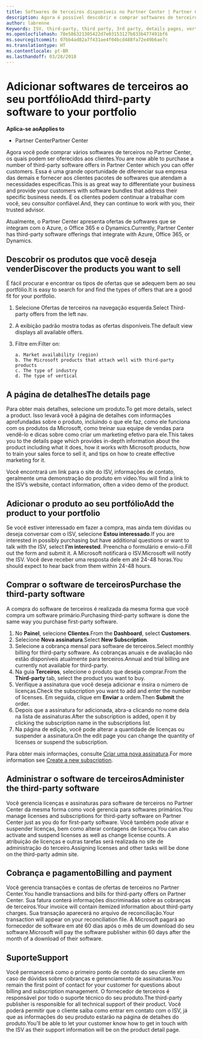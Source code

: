 ```yaml
---
title: Softwares de terceiros disponíveis no Partner Center | Partner Center
description: Agora é possível descobrir e comprar softwares de terceiros para adicionar ao portfólio que você oferece aos clientes.
author: labrenne
Keywords: ISV, third-party, third party, 3rd party, details pages, vertical software, software publisher
ms.openlocfilehash: 78e586321305422d7e03153127b833b477491bf6
ms.sourcegitcommit: 07bb4ad82a7f431ae4f04bcd488fa72e49b6ae7c
ms.translationtype: HT
ms.contentlocale: pt-BR
ms.lasthandoff: 03/28/2018
---
```

# <a name="add-third-party-software-to-your-portfolio"></a><span data-ttu-id="aabcd-103">Adicionar softwares de terceiros ao seu portfólio</span><span class="sxs-lookup"><span data-stu-id="aabcd-103">Add third-party software to your portfolio</span></span>

**<span data-ttu-id="aabcd-104">Aplica-se ao</span><span class="sxs-lookup"><span data-stu-id="aabcd-104">Applies to</span></span>** 

- <span data-ttu-id="aabcd-105">Partner Center</span><span class="sxs-lookup"><span data-stu-id="aabcd-105">Partner Center</span></span>


<span data-ttu-id="aabcd-106">Agora você pode comprar vários softwares de terceiros no Partner Center, os quais podem ser oferecidos aos clientes.</span><span class="sxs-lookup"><span data-stu-id="aabcd-106">You are now able to purchase a number of third-party software offers in Partner Center which you can offer customers.</span></span> <span data-ttu-id="aabcd-107">Essa é uma grande oportunidade de diferenciar sua empresa das demais e fornecer aos clientes pacotes de softwares que atendam a necessidades específicas.</span><span class="sxs-lookup"><span data-stu-id="aabcd-107">This is as great way to differentiate your business and provide your customers with software bundles that address their specific business needs.</span></span> <span data-ttu-id="aabcd-108">E os clientes podem continuar a trabalhar com você, seu consultor confiável.</span><span class="sxs-lookup"><span data-stu-id="aabcd-108">And, they can continue to work with you, their trusted advisor.</span></span>

<span data-ttu-id="aabcd-109">Atualmente, o Partner Center apresenta ofertas de softwares que se integram com o Azure, o Office 365 e o Dynamics.</span><span class="sxs-lookup"><span data-stu-id="aabcd-109">Currently, Partner Center has third-party software offerings that integrate with Azure, Office 365, or Dynamics.</span></span>

## <a name="discover-the-products-you-want-to-sell"></a><span data-ttu-id="aabcd-110">Descobrir os produtos que você deseja vender</span><span class="sxs-lookup"><span data-stu-id="aabcd-110">Discover the products you want to sell</span></span>

<span data-ttu-id="aabcd-111">É fácil procurar e encontrar os tipos de ofertas que se adequem bem ao seu portfólio.</span><span class="sxs-lookup"><span data-stu-id="aabcd-111">It is easy to search for and find the types of offers that are a good fit for your portfolio.</span></span> 
1.  <span data-ttu-id="aabcd-112">Selecione Ofertas de terceiros na navegação esquerda.</span><span class="sxs-lookup"><span data-stu-id="aabcd-112">Select Third-party offers from the left nav.</span></span> 
2.  <span data-ttu-id="aabcd-113">A exibição padrão mostra todas as ofertas disponíveis.</span><span class="sxs-lookup"><span data-stu-id="aabcd-113">The default view displays all available offers.</span></span> 
3.  <span data-ttu-id="aabcd-114">Filtre em:</span><span class="sxs-lookup"><span data-stu-id="aabcd-114">Filter on:</span></span>

        a. Market availability (region) 
        b. The Microsoft products that attach well with third-party products  
        c. The type of industry 
        d. The type of vertical 

## <a name="the-details-page"></a><span data-ttu-id="aabcd-115">A página de detalhes</span><span class="sxs-lookup"><span data-stu-id="aabcd-115">The details page</span></span>

<span data-ttu-id="aabcd-116">Para obter mais detalhes, selecione um produto.</span><span class="sxs-lookup"><span data-stu-id="aabcd-116">To get more details, select a product.</span></span> <span data-ttu-id="aabcd-117">Isso levará você à página de detalhes com informações aprofundadas sobre o produto, incluindo o que ele faz, como ele funciona com os produtos da Microsoft, como treinar sua equipe de vendas para vendê-lo e dicas sobre como criar um marketing efetivo para ele.</span><span class="sxs-lookup"><span data-stu-id="aabcd-117">This takes you to the details page which provides in-depth information about the product including what it does, how it works with Microsoft products, how to train your sales force to sell it, and tips on how to create effective marketing for it.</span></span> 

<span data-ttu-id="aabcd-118">Você encontrará um link para o site do ISV, informações de contato, geralmente uma demonstração do produto em vídeo.</span><span class="sxs-lookup"><span data-stu-id="aabcd-118">You will find a link to the ISV’s website, contact information, often a video demo of the product.</span></span> 

## <a name="add-the-product-to-your-portfolio"></a><span data-ttu-id="aabcd-119">Adicionar o produto ao seu portfólio</span><span class="sxs-lookup"><span data-stu-id="aabcd-119">Add the product to your portfolio</span></span>

<span data-ttu-id="aabcd-120">Se você estiver interessado em fazer a compra, mas ainda tem dúvidas ou deseja conversar com o ISV, selecione **Estou interessado**.</span><span class="sxs-lookup"><span data-stu-id="aabcd-120">If you are interested in possibly purchasing but have additional questions or want to talk with the ISV, select **I’m interested**.</span></span> <span data-ttu-id="aabcd-121">Preencha o formulário e envio-o.</span><span class="sxs-lookup"><span data-stu-id="aabcd-121">Fill out the form and submit it.</span></span> <span data-ttu-id="aabcd-122">A Microsoft notificará o ISV.</span><span class="sxs-lookup"><span data-stu-id="aabcd-122">Microsoft will notify the ISV.</span></span> <span data-ttu-id="aabcd-123">Você deve receber uma resposta dele em até 24-48 horas.</span><span class="sxs-lookup"><span data-stu-id="aabcd-123">You should expect to hear back from them within 24-48 hours.</span></span> 

## <a name="purchase-the-third-party-software"></a><span data-ttu-id="aabcd-124">Comprar o software de terceiros</span><span class="sxs-lookup"><span data-stu-id="aabcd-124">Purchase the third-party software</span></span>

<span data-ttu-id="aabcd-125">A compra do software de terceiros é realizada da mesma forma que você compra um software primário.</span><span class="sxs-lookup"><span data-stu-id="aabcd-125">Purchasing third-party software is done the same way you purchase first-party software.</span></span> 

1.  <span data-ttu-id="aabcd-126">No **Painel**, selecione **Clientes**.</span><span class="sxs-lookup"><span data-stu-id="aabcd-126">From the **Dashboard**, select **Customers**.</span></span>
2.  <span data-ttu-id="aabcd-127">Selecione **Nova assinatura**.</span><span class="sxs-lookup"><span data-stu-id="aabcd-127">Select **New Subscription**.</span></span>
3.  <span data-ttu-id="aabcd-128">Selecione a cobrança mensal para software de terceiros.</span><span class="sxs-lookup"><span data-stu-id="aabcd-128">Select monthly billing for third-party software.</span></span> <span data-ttu-id="aabcd-129">As cobranças anuais e de avaliação não estão disponíveis atualmente para terceiros.</span><span class="sxs-lookup"><span data-stu-id="aabcd-129">Annual and trial billing are currently not available for third-party.</span></span>
4.  <span data-ttu-id="aabcd-130">Na guia **Terceiros**, selecione o produto que deseja comprar.</span><span class="sxs-lookup"><span data-stu-id="aabcd-130">From the **Third-party** tab, select the product you want to buy.</span></span>
5.  <span data-ttu-id="aabcd-131">Verifique a assinatura que você deseja adicionar e insira o número de licenças.</span><span class="sxs-lookup"><span data-stu-id="aabcd-131">Check the subscription you want to add and enter the number of licenses.</span></span> <span data-ttu-id="aabcd-132">Em seguida, clique em **Enviar** a ordem.</span><span class="sxs-lookup"><span data-stu-id="aabcd-132">Then **Submit** the order.</span></span>
6.  <span data-ttu-id="aabcd-133">Depois que a assinatura for adicionada, abra-a clicando no nome dela na lista de assinaturas.</span><span class="sxs-lookup"><span data-stu-id="aabcd-133">After the subscription is added, open it by clicking the subscription name in the subscriptions list.</span></span> 
7.  <span data-ttu-id="aabcd-134">Na página de edição, você pode alterar a quantidade de licenças ou suspender a assinatura.</span><span class="sxs-lookup"><span data-stu-id="aabcd-134">On the edit page you can change the quantity of licenses or suspend the subscription.</span></span>

<span data-ttu-id="aabcd-135">Para obter mais informações, consulte [Criar uma nova assinatura](create-a-new-subscription.md).</span><span class="sxs-lookup"><span data-stu-id="aabcd-135">For more information see [Create a new subscription](create-a-new-subscription.md).</span></span>

## <a name="administer-the-third-party-software"></a><span data-ttu-id="aabcd-136">Administrar o software de terceiros</span><span class="sxs-lookup"><span data-stu-id="aabcd-136">Administer the third-party software</span></span>

<span data-ttu-id="aabcd-137">Você gerencia licenças e assinaturas para software de terceiros no Partner Center da mesma forma como você gerencia para softwares primários.</span><span class="sxs-lookup"><span data-stu-id="aabcd-137">You manage licenses and subscriptions for third-party software on Partner Center just as you do for first-party software.</span></span> <span data-ttu-id="aabcd-138">Você também pode ativar e suspender licenças, bem como alterar contagens de licença.</span><span class="sxs-lookup"><span data-stu-id="aabcd-138">You can also activate and suspend licenses as well as change license counts.</span></span> <span data-ttu-id="aabcd-139">A atribuição de licenças e outras tarefas será realizada no site de administração do terceiro.</span><span class="sxs-lookup"><span data-stu-id="aabcd-139">Assigning licenses and other tasks will be done on the third-party admin site.</span></span>

## <a name="billing-and-payment"></a><span data-ttu-id="aabcd-140">Cobrança e pagamento</span><span class="sxs-lookup"><span data-stu-id="aabcd-140">Billing and payment</span></span>

<span data-ttu-id="aabcd-141">Você gerencia transações e contas de ofertas de terceiros no Partner Center.</span><span class="sxs-lookup"><span data-stu-id="aabcd-141">You handle transactions and bills for third-party offers on Partner Center.</span></span> <span data-ttu-id="aabcd-142">Sua fatura conterá informações discriminadas sobre as cobranças de terceiros.</span><span class="sxs-lookup"><span data-stu-id="aabcd-142">Your invoice will contain itemized information about third-party charges.</span></span> <span data-ttu-id="aabcd-143">Sua transação aparecerá no arquivo de reconciliação.</span><span class="sxs-lookup"><span data-stu-id="aabcd-143">Your transaction will appear on your reconciliation file.</span></span> <span data-ttu-id="aabcd-144">A Microsoft pagará ao fornecedor de software em até 60 dias após o mês de um download do seu software.</span><span class="sxs-lookup"><span data-stu-id="aabcd-144">Microsoft will pay the software publisher within 60 days after the month of a download of their software.</span></span> 

## <a name="support"></a><span data-ttu-id="aabcd-145">Suporte</span><span class="sxs-lookup"><span data-stu-id="aabcd-145">Support</span></span>

<span data-ttu-id="aabcd-146">Você permanecerá como o primeiro ponto de contato do seu cliente em caso de dúvidas sobre cobranças e gerenciamento de assinaturas.</span><span class="sxs-lookup"><span data-stu-id="aabcd-146">You remain the first point of contact for your customer for questions about billing and subscription management.</span></span> <span data-ttu-id="aabcd-147">O fornecedor de terceiros é responsável por todo o suporte técnico do seu produto.</span><span class="sxs-lookup"><span data-stu-id="aabcd-147">The third-party publisher is responsible for all technical support of their product.</span></span> <span data-ttu-id="aabcd-148">Você poderá permitir que o cliente saiba como entrar em contato com o ISV, já que as informações do seu produto estarão na página de detalhes do produto.</span><span class="sxs-lookup"><span data-stu-id="aabcd-148">You’ll be able to let your customer know how to get in touch with the ISV as their support information will be on the product detail page.</span></span>

